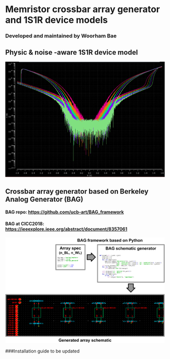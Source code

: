 # Memristor crossbar array generator and 1S1R device models
### Developed and maintained by Woorham Bae

## Physic & noise -aware 1S1R device model
![1S1R device model](/image_1s1r.png)

## Crossbar array generator based on Berkeley Analog Generator (BAG)
#### BAG repo: https://github.com/ucb-art/BAG_framework
#### BAG at CICC2018: https://ieeexplore.ieee.org/abstract/document/8357061
![Crossbar_array_generator](/image_array.png)

###Installation guide to be updated

